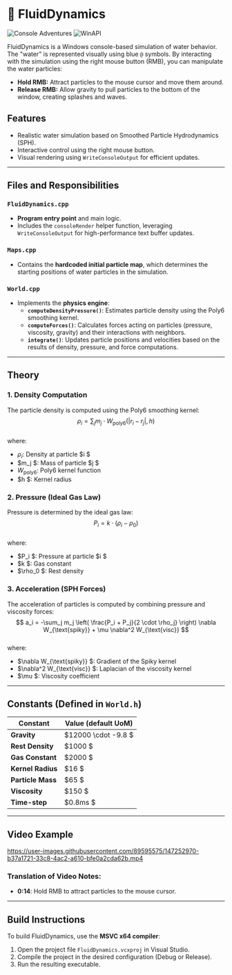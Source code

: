 # 🌊 FluidDynamics

![Console Adventures](https://img.shields.io/badge/Console%20Adventures-green?logo=gnometerminal&logoColor=000000
)  ![WinAPI](https://img.shields.io/badge/WinAPI-blue)

FluidDynamics is a Windows console-based simulation of water behavior. The "water" is represented visually using blue `@` symbols. By interacting with the simulation using the right mouse button (RMB), you can manipulate the water particles:

- **Hold RMB:** Attract particles to the mouse cursor and move them around.
- **Release RMB:** Allow gravity to pull particles to the bottom of the window, creating splashes and waves.

## Features

- Realistic water simulation based on Smoothed Particle Hydrodynamics (SPH).
- Interactive control using the right mouse button.
- Visual rendering using `WriteConsoleOutput` for efficient updates.

---

## Files and Responsibilities

### `FluidDynamics.cpp`
- **Program entry point** and main logic.
- Includes the `consoleRender` helper function, leveraging `WriteConsoleOutput` for high-performance text buffer updates.

### `Maps.cpp`
- Contains the **hardcoded initial particle map**, which determines the starting positions of water particles in the simulation.

### `World.cpp`
- Implements the **physics engine**:
  - **`computeDensityPressure()`**: Estimates particle density using the Poly6 smoothing kernel.
  - **`computeForces()`**: Calculates forces acting on particles (pressure, viscosity, gravity) and their interactions with neighbors.
  - **`integrate()`**: Updates particle positions and velocities based on the results of density, pressure, and force computations.

---

## Theory

### 1. **Density Computation**  
The particle density is computed using the Poly6 smoothing kernel:  
$$ \rho_i = \sum_j m_j \cdot W_{\text{poly6}}(|r_i - r_j|, h) $$  
where:  
- $\rho_i$: Density at particle $i $  
- $m_j $: Mass of particle $j $  
- $W_{\text{poly6}}$: Poly6 kernel function  
- $h $: Kernel radius  

### 2. **Pressure (Ideal Gas Law)**  
Pressure is determined by the ideal gas law:  
$$ P_i = k \cdot (\rho_i - \rho_0) $$  
where:  
- $P_i $: Pressure at particle $i $  
- $k $: Gas constant  
- $\rho_0 $: Rest density  

### 3. **Acceleration (SPH Forces)**  
The acceleration of particles is computed by combining pressure and viscosity forces:  
$$ a_i = -\sum_j m_j \left( \frac{P_i + P_j}{2 \cdot \rho_j} \right) \nabla W_{\text{spiky}} + \mu \nabla^2 W_{\text{visc}} $$  
where:  
- $\nabla W_{\text{spiky}} $: Gradient of the Spiky kernel  
- $\nabla^2 W_{\text{visc}} $: Laplacian of the viscosity kernel  
- $\mu $: Viscosity coefficient  

---

## Constants (Defined in `World.h`)

| Constant             | Value (default UoM)                  |
|----------------------|------------------------|
| **Gravity**          | $12000 \cdot -9.8 $ |
| **Rest Density**     | $1000 $             |
| **Gas Constant**     | $2000 $             |
| **Kernel Radius**    | $16 $               |
| **Particle Mass**    | $65 $               |
| **Viscosity**        | $150 $              |
| **Time-step**        | $0.8ms $           |

---

## Video Example

https://user-images.githubusercontent.com/89595575/147252970-b37a1721-33c8-4ac2-a610-bfe0a2cda62b.mp4

### Translation of Video Notes:
- **0:14**: Hold RMB to attract particles to the mouse cursor.

---

## Build Instructions

To build FluidDynamics, use the **MSVC x64 compiler**:

1. Open the project file `FluidDynamics.vcxproj` in Visual Studio.
2. Compile the project in the desired configuration (Debug or Release).
3. Run the resulting executable.
